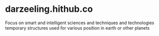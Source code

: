 # darzeeling.hithub.co
Focus on smart and intelligent sciences and techniques and technologies temporary structures used for various position in earth or other planets
